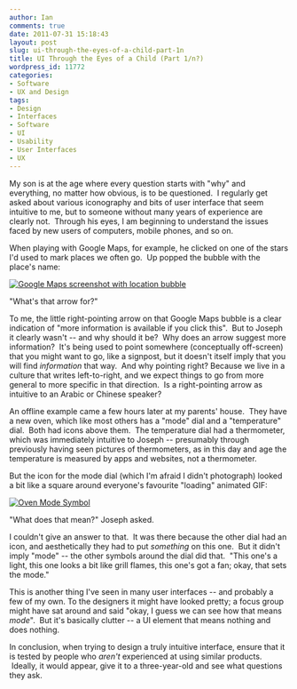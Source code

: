 ```yaml
---
author: Ian
comments: true
date: 2011-07-31 15:18:43
layout: post
slug: ui-through-the-eyes-of-a-child-part-1n
title: UI Through the Eyes of a Child (Part 1/n?)
wordpress_id: 11772
categories:
- Software
- UX and Design
tags:
- Design
- Interfaces
- Software
- UI
- Usability
- User Interfaces
- UX
---
```


My son is at the age where every question starts with "why" and everything, no matter how obvious, is to be questioned.  I regularly get asked about various iconography and bits of user interface that seem intuitive to me, but to someone without many years of experience are clearly not.  Through his eyes, I am beginning to understand the issues faced by new users of computers, mobile phones, and so on.

When playing with Google Maps, for example, he clicked on one of the stars I'd used to mark places we often go.  Up popped the bubble with the place's name:

[![Google Maps screenshot with location bubble](//files.ianrenton.com/sites/blog/2011/07/screenshot-1312118967365-500x300.png)](//files.ianrenton.com/sites/blog/2011/07/screenshot-1312118967365.png)

"What's that arrow for?"

To me, the little right-pointing arrow on that Google Maps bubble is a clear indication of "more information is available if you click this".  But to Joseph it clearly wasn't -- and why should it be?  Why does an arrow suggest more information?  It's being used to point somewhere (conceptually off-screen) that you might want to go, like a signpost, but it doesn't itself imply that you will find _information_ that way.  And why pointing right? Because we live in a culture that writes left-to-right, and we expect things to go from more general to more specific in that direction.  Is a right-pointing arrow as intuitive to an Arabic or Chinese speaker?

An offline example came a few hours later at my parents' house.  They have a new oven, which like most others has a "mode" dial and a "temperature" dial.  Both had icons above them.  The temperature dial had a thermometer, which was immediately intuitive to Joseph -- presumably through previously having seen pictures of thermometers, as in this day and age the temperature is measured by apps and websites, not a thermometer.

But the icon for the mode dial (which I'm afraid I didn't photograph) looked a bit like a square around everyone's favourite "loading" animated GIF:

[![Oven Mode Symbol](//files.ianrenton.com/sites/blog/2011/07/oven-mode.png)](//files.ianrenton.com/sites/blog/2011/07/oven-mode.png)

"What does that mean?" Joseph asked.

I couldn't give an answer to that.  It was there because the other dial had an icon, and aesthetically they had to put _something_ on this one.  But it didn't imply "mode" -- the other symbols around the dial did that.  "This one's a light, this one looks a bit like grill flames, this one's got a fan; okay, that sets the mode."

This is another thing I've seen in many user interfaces -- and probably a few of my own. To the designers it might have looked pretty; a focus group might have sat around and said "okay, I guess we can see how that means _mode_".  But it's basically clutter -- a UI element that means nothing and does nothing.

In conclusion, when trying to design a truly intuitive interface, ensure that it is tested by people who _aren't_ experienced at using similar products.  Ideally, it would appear, give it to a three-year-old and see what questions they ask.
